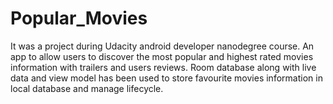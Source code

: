 # Popular_Movies
It was a project during Udacity android developer nanodegree course.
An app to allow users to discover the most popular and highest rated 
movies information with trailers and users reviews. 
Room database along with live data and view model has been 
used to store favourite movies information in local database and manage lifecycle.




